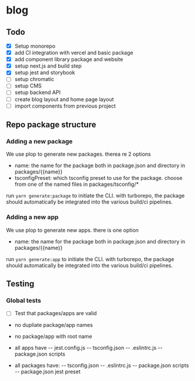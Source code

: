 # blog

## Todo

- [X] Setup monorepo
- [X] add CI integration with vercel and basic package
- [X] add component library package and website
- [X] setup next.js and build step
- [X] setup jest and storybook
- [ ] setup chromatic
- [ ] setup CMS
- [ ] setup backend API
- [ ] create blog layout and home page layout
- [ ] import components from previous project

## Repo package structure

### Adding a new package

We use plop to generate new packages. therea re 2 options

- name: the name for the package both in package.json and directory in packages/{{name}}
- tsconfigPreset: which tsconfig preset to use for the package. choose from one of the named files in packages/tsconfig/*

run `yarn generate:package` to initiate the CLI. with turborepo, the package should automatically be integrated into the various build/ci pipelines.

### Adding a new app

We use plop to generate new apps. there is one option

- name: the name for the package both in package.json and directory in packages/{{name}}

run `yarn generate:app` to initiate the CLI. with turborepo, the package should automatically be integrated into the various build/ci pipelines.

## Testing

### Global tests

- [ ] Test that packages/apps are valid

- no dupliate package/app names
- no package/app with root name

- all apps have
-- jest.config.js
-- tsconfig.json
-- .eslintrc.js
-- package.json scripts

- all packages have:
-- tsconfig.json
-- .eslintrc.js
-- package.json scripts
-- package.json jest preset
